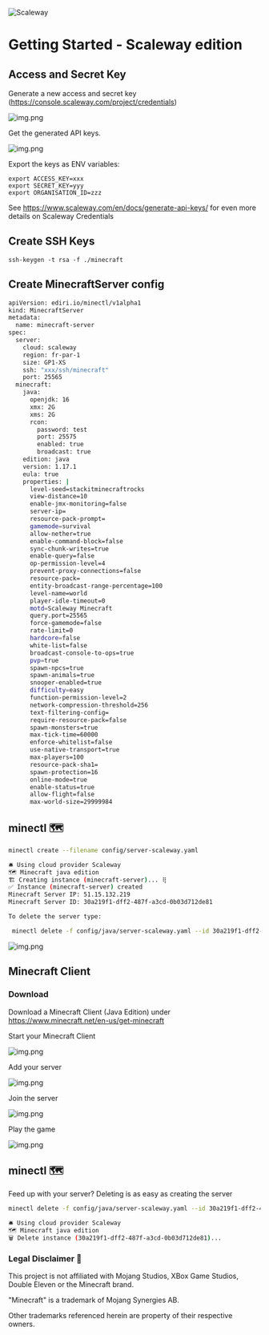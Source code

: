 ![Scaleway](https://img.shields.io/badge/scaleway-4F0599?style=for-the-badge&logo=scaleway&logoColor=white)
# Getting Started - Scaleway edition

## Access and Secret Key

Generate a new access and secret key (https://console.scaleway.com/project/credentials)

![img.png](img/scaleway_key.png)

Get the generated API keys.

![img.png](img/scaleway_key_2.png)

Export the keys as ENV variables:

```
export ACCESS_KEY=xxx
export SECRET_KEY=yyy
export ORGANISATION_ID=zzz
```

See https://www.scaleway.com/en/docs/generate-api-keys/ for even more details on Scaleway Credentials

## Create SSH Keys

```
ssh-keygen -t rsa -f ./minecraft
```

## Create MinecraftServer config

```bash
apiVersion: ediri.io/minectl/v1alpha1
kind: MinecraftServer
metadata:
  name: minecraft-server
spec:
  server:
    cloud: scaleway
    region: fr-par-1
    size: GP1-XS
    ssh: "xxx/ssh/minecraft"
    port: 25565
  minecraft:
    java:
      openjdk: 16
      xmx: 2G
      xms: 2G
      rcon:
        password: test
        port: 25575
        enabled: true
        broadcast: true
    edition: java
    version: 1.17.1
    eula: true
    properties: |
      level-seed=stackitminecraftrocks
      view-distance=10
      enable-jmx-monitoring=false
      server-ip=
      resource-pack-prompt=
      gamemode=survival
      allow-nether=true
      enable-command-block=false
      sync-chunk-writes=true
      enable-query=false
      op-permission-level=4
      prevent-proxy-connections=false
      resource-pack=
      entity-broadcast-range-percentage=100
      level-name=world
      player-idle-timeout=0
      motd=Scaleway Minecraft
      query.port=25565
      force-gamemode=false
      rate-limit=0
      hardcore=false
      white-list=false
      broadcast-console-to-ops=true
      pvp=true
      spawn-npcs=true
      spawn-animals=true
      snooper-enabled=true
      difficulty=easy
      function-permission-level=2
      network-compression-threshold=256
      text-filtering-config=
      require-resource-pack=false
      spawn-monsters=true
      max-tick-time=60000
      enforce-whitelist=false
      use-native-transport=true
      max-players=100
      resource-pack-sha1=
      spawn-protection=16
      online-mode=true
      enable-status=true
      allow-flight=false
      max-world-size=29999984
```

## minectl 🗺

```bash
minectl create --filename config/server-scaleway.yaml 

🛎 Using cloud provider Scaleway
🗺 Minecraft java edition
🏗 Creating instance (minecraft-server)... ⢿ 
✅ Instance (minecraft-server) created
Minecraft Server IP: 51.15.132.219
Minecraft Server ID: 30a219f1-dff2-487f-a3cd-0b03d712de81

To delete the server type:

 minectl delete -f config/java/server-scaleway.yaml --id 30a219f1-dff2-487f-a3cd-0b03d712de81
```

![img.png](img/scaleway_instance.png)

## Minecraft Client

### Download

Download a Minecraft Client (Java Edition) under https://www.minecraft.net/en-us/get-minecraft

Start your Minecraft Client

![img.png](img/multi.png)

Add your server

![img.png](img/scaleway_add_server.png)

Join the server

![img.png](img/scaleway_join.png)

Play the game

![img.png](img/scaleway_game.png)

## minectl 🗺

Feed up with your server? Deleting is as easy as creating the server

```bash
minectl delete -f config/java/server-scaleway.yaml --id 30a219f1-dff2-487f-a3cd-0b03d712de81

🛎 Using cloud provider Scaleway
🗺 Minecraft java edition
🗑 Delete instance (30a219f1-dff2-487f-a3cd-0b03d712de81)... 
```

### Legal Disclaimer 👮

This project is not affiliated with Mojang Studios, XBox Game Studios, Double Eleven or the Minecraft brand.

"Minecraft" is a trademark of Mojang Synergies AB.

Other trademarks referenced herein are property of their respective owners.